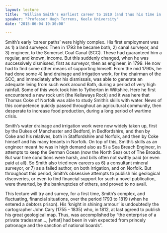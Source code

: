```yaml
---
layout: lecture
title:  "William Smith's earliest career to 1810 (and thus his time in the Bath area)"
speaker: "Professor Hugh Torrens, Keele University"
date: '2015-06-04 19:30:00'

---
```

Smith’s early ‘career paths’ were highly complex. His first employment was as 1) a land surveyor. Then in 1793 he became both, 2) canal surveyor, and 3) engineer, to the Somerset Coal Canal (SCC). These had guaranteed him a regular, and known, income. But this suddenly changed, when he was successively dismissed, first as surveyor, then as engineer, in 1799. He now had to find some other means of supporting himself. From the mid 1790s, he had done some 4) land drainage and irrigation work, for the chairman of the SCC, and immediately after his dismissals, was able to generate an adequate living from such work around Bath, during a period of very high rainfall. Some of this work took him to Tytherton in Wiltshire. Here he first encountered a new rock unit (the Kellaways Rock) and it was here that Thomas Coke of Norfolk was able to study Smith’s skills with water. News of this competence quickly passed throughout an agricultural community, then desperate to increase food production, during a long period of wartime crisis.

Smith’s water drainage and irrigation work were now widely taken up, first by the Dukes of Manchester and Bedford, in Bedfordshire, and then by Coke and his relatives, both in Staffordshire and Norfolk, and then by Coke himself and his many tenants in Norfolk. On top of this, Smith’s skills as an engineer meant he was in high demand also as 5) a Sea Breach Engineer, in attempts to keep the German Ocean (now the North Sea) out of The Broads. But war time conditions were harsh, and bills often not swiftly paid (or even paid at all). So Smith also tried new careers as 6) a consultant mineral surveyor, or 7) as a failed author, on both Irrigation, and on Norfolk. But throughout this period, Smith’s obsessive attempts to publish his geological discoveries, or even to find financial support for such a novel publication, were thwarted, by the bankruptcies of others, and proved to no avail.

This lecture will try and survey, for a first time, Smith’s complex, and fluctuating, financial situations, over the period 1793 to 1819 (when he entered a debtors prison). His ‘knight in shining armour’ is undoubtedly the cartographer John Cary (1755 - 1835) who, in 1812, at last agreed to publish his great geological map. Thus, was accomplished by “the enterprise of a private tradesman..., [what] had been in vain expected from princely patronage and the sanction of national boards”.